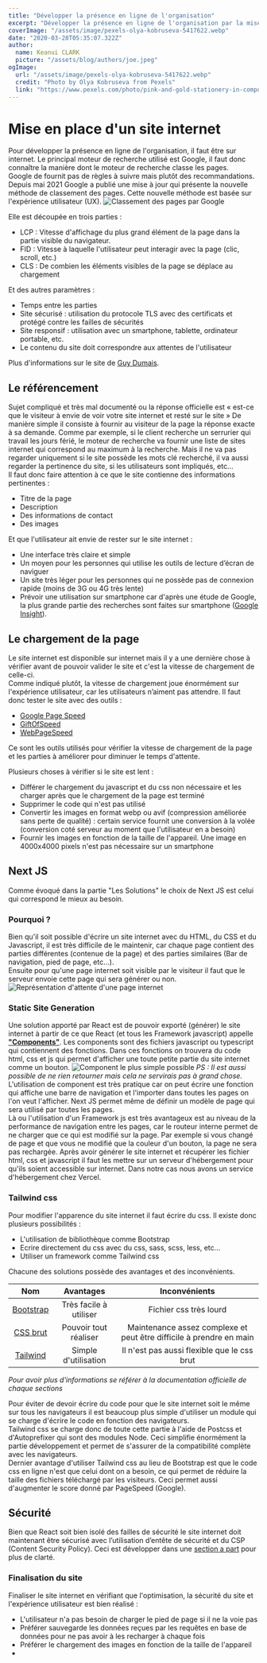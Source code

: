 ```yaml
---
title: "Développer la présence en ligne de l'organisation"
excerpt: "Développer la présence en ligne de l'organisation par la mise en place d'un site internet"
coverImage: "/assets/image/pexels-olya-kobruseva-5417622.webp"
date: "2020-03-28T05:35:07.322Z"
author:
  name: Keanui CLARK
  picture: "/assets/blog/authors/joe.jpeg"
ogImage:
  url: "/assets/image/pexels-olya-kobruseva-5417622.webp"
  credit: "Photo by Olya Kobruseva from Pexels"
  link: "https://www.pexels.com/photo/pink-and-gold-stationery-in-composition-5417622/?utm_content=attributionCopyText&utm_medium=referral&utm_source=pexels"
---
```



# Mise en place d'un site internet
Pour développer la présence en ligne de l'organisation, il faut être sur internet. Le principal moteur de recherche utilisé est Google, il faut donc connaître la manière dont le moteur de recherche classe les pages.  
Google de fournit pas de règles à suivre mais plutôt des recommandations.  
Depuis mai 2021 Google a publié une mise à jour qui présente la nouvelle méthode de classement des pages.
Cette nouvelle méthode est basée sur l'expérience utilisateur (UX).
![Classement des pages par Google](/assets/siteInternet/eff8c469fa030ffae2dba57ad165fbdaa5933f10-1080x1920.png)   

Elle est découpée en trois parties :
- LCP : Vitesse d'affichage du plus grand élément de la page dans la partie visible du navigateur.
- FID : Vitesse à laquelle l'utilisateur peut interagir avec la page (clic, scroll, etc.)
- CLS : De combien les éléments visibles de la page se déplace au chargement

Et des autres paramètres :
- Temps entre les parties
- Site sécurisé : utilisation du protocole TLS avec des certificats et protégé contre les failles de sécurités
- Site responsif : utilisation avec un smartphone, tablette, ordinateur portable, etc.
- Le contenu du site doit correspondre aux attentes de l'utilisateur

Plus d'informations sur le site de [Guy Dumais](https://guydumais.digital/blog/ready-for-the-google-page-experience-update/).

## Le référencement 
Sujet compliqué et très mal documenté ou la réponse officielle est « est-ce que le visiteur à envie de voir votre site internet et resté sur le site »
De manière simple il consiste à fournir au visiteur de la page la réponse exacte à sa demande. Comme par exemple, si le client recherche un serrurier qui travail les jours férié, le moteur de recherche va fournir une liste de sites internet qui correspond au maximum à la recherche. Mais il ne va pas regarder uniquement si le site possède les mots clé recherché, il va aussi regarder la pertinence du site, si les utilisateurs sont impliqués, etc...  
Il faut donc faire attention à ce que le site contienne des informations pertinentes :
- Titre de la page
- Description
- Des informations de contact
- Des images

Et que l'utilisateur ait envie de rester sur le site internet :
- Une interface très claire et simple
- Un moyen pour les personnes qui utilise les outils de lecture d’écran de naviguer
- Un site très léger pour les personnes qui ne possède pas de connexion rapide (moins de 3G ou 4G très lente)
- Prévoir une utilisation sur smartphone car d'après une étude de Google, la plus grande partie des recherches sont faites sur smartphone ([Google Insight]( https://www.thinkwithgoogle.com/intl/fr-fr/insights/)).

## Le chargement de la page
Le site internet est disponible sur internet mais il y a une dernière chose à vérifier avant de pouvoir valider le site et c'est la vitesse de chargement de celle-ci.  
Comme indiqué plutôt, la vitesse de chargement joue énormément sur l'expérience utilisateur, car les utilisateurs n’aiment pas attendre. Il faut donc tester le site avec des outils :
- [Google Page Speed](https://developers.google.com/speed/pagespeed/insights/)
- [GiftOfSpeed](https://www.giftofspeed.com/)
- [WebPageSpeed](https://www.webpagetest.org/)

Ce sont les outils utilisés pour vérifier la vitesse de chargement de la page et les parties à améliorer pour diminuer le temps d'attente.  

Plusieurs choses à vérifier si le site est lent :
- Différer le chargement du javascript et du css non nécessaire et les charger après que le chargement de la page est terminé
- Supprimer le code qui n'est pas utilisé
- Convertir les images en format webp ou avif (compression améliorée sans perte de qualité) : certain service fournit une conversion à la volée (conversion coté serveur au moment que l'utilisateur en a besoin)
- Fournir les images en fonction de la taille de l'appareil. Une image en 4000x4000 pixels n'est pas nécessaire sur un smartphone

## Next JS
Comme évoqué dans la partie "Les Solutions" le choix de Next JS est celui qui correspond le mieux au besoin.

### Pourquoi ?
Bien qu'il soit possible d'écrire un site internet avec du HTML, du CSS et du Javascript, il est très difficile de le maintenir, car chaque page contient des parties différentes (contenue de la page) et des parties similaires (Bar de navigation, pied de page, etc…).  
Ensuite pour qu'une page internet soit visible par le visiteur il faut que le serveur envoie cette page qui sera générer ou non.  
![Représentation d'attente d'une page internet](/assets/siteInternet/client_server.png)

### Static Site Generation
Une solution apporté par React est de pouvoir exporté (générer) le site internet à partir de ce que React (et tous les Framework javascript) appelle [**"Components"**](https://reactjs.org/docs/react-component.html#gatsby-focus-wrapper).
Les components sont des fichiers javascript ou typescript qui contiennent des fonctions. Dans ces fonctions on trouvera du code html, css et js qui permet d'afficher une toute petite partie du site internet comme un bouton.
![Component le plus simple possible](/assets/siteInternet/component.png)
*PS : Il est aussi possible de ne rien retourner mais cela ne servirais pas à grand chose.*  
L'utilisation de component est très pratique car on peut écrire une fonction qui affiche une barre de navigation et l'importer dans toutes les pages on l'on veut l'afficher. Next JS permet même de définir un modèle de page qui sera utilisé par toutes les pages.  
Là ou l'utilisation d'un Framework js est très avantageux est au niveau de la performance de navigation entre les pages, car le routeur interne permet de ne charger que ce qui est modifié sur la page. Par exemple si vous changé de page et que vous ne modifié que la couleur d'un bouton, la page ne sera pas rechargée.
Après avoir générer le site internet et récupérer les fichier html, css et javascript il faut les mettre sur un serveur d'hébergement pour qu'ils soient accessible sur internet. Dans notre cas nous avons un service d'hébergement chez Vercel. 

### Tailwind css
Pour modifier l'apparence du site internet il faut écrire du css. 
Il existe donc plusieurs possibilités :
- L'utilisation de bibliothèque comme Bootstrap
- Ecrire directement du css avec du css, sass, scss, less, etc...
- Utiliser un framework comme Tailwind css

Chacune des solutions possède des avantages et des inconvénients.

| Nom | Avantages | Inconvénients |
| :---: | :---: | :---: |
| [Bootstrap](https://getbootstrap.com/) | Très facile à utiliser | Fichier css très lourd |
| [CSS brut](https://developer.mozilla.org/en-US/docs/Web/CSS) | Pouvoir tout réaliser | Maintenance assez complexe	et peut être difficile à prendre en main
| [Tailwind](https://tailwindcss.com/) | Simple d'utilisation | Il n'est pas aussi flexible que le css brut |

*Pour avoir plus d'informations se référer à la documentation officielle de chaque sections*

Pour éviter de devoir écrire du code pour que le site internet soit le même sur tous les navigateurs il est beaucoup plus simple d'utiliser un module qui se charge d'écrire le code en fonction des navigateurs.  
Tailwind css se charge donc de toute cette partie à l'aide de Postcss et d'Autoprefixer qui sont des modules Node. Ceci simplifie énormément la partie développement et permet de s'assurer de la compatibilité complète avec les navigateurs.  
Dernier avantage d'utiliser Tailwind css au lieu de Bootstrap est que le code css en ligne n'est que celui dont on a besoin, ce qui permet de réduire la taille des fichiers téléchargé par les visiteurs. Ceci permet aussi d'augmenter le score donné par PageSpeed (Google).

## Sécurité
Bien que React soit bien isolé des failles de sécurité le site internet doit maintenant être sécurisé avec l’utilisation d’entête de sécurité et du CSP (Content Security Policy). Ceci est développer dans une [section a part](/Header-csp) pour plus de clarté.

### Finalisation du site
Finaliser le site internet en vérifiant que l'optimisation, la sécurité du site et l'expérience utilisateur est bien réalisé :
- L'utilisateur n'a pas besoin de charger le pied de page si il ne la voie pas
- Préférer sauvegarde les données reçues par les requêtes en base de données pour ne pas avoir à les recharger à chaque fois
- Préférer le chargement des images en fonction de la taille de l'appareil
- 